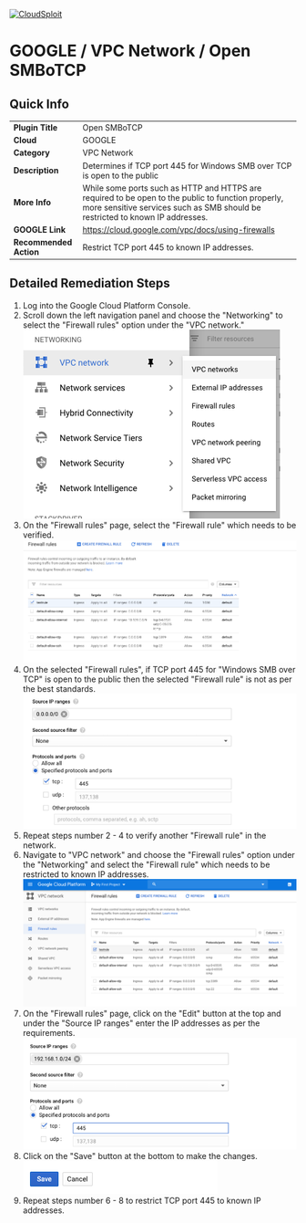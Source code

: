 [![CloudSploit](https://cloudsploit.com/img/logo-new-big-text-100.png "CloudSploit")](https://cloudsploit.com)

# GOOGLE / VPC Network / Open SMBoTCP

## Quick Info

| | |
|-|-|
| **Plugin Title** | Open SMBoTCP |
| **Cloud** | GOOGLE |
| **Category** | VPC Network |
| **Description** | Determines if TCP port 445 for Windows SMB over TCP is open to the public |
| **More Info** | While some ports such as HTTP and HTTPS are required to be open to the public to function properly, more sensitive services such as SMB should be restricted to known IP addresses. |
| **GOOGLE Link** | https://cloud.google.com/vpc/docs/using-firewalls |
| **Recommended Action** | Restrict TCP port 445 to known IP addresses. |

## Detailed Remediation Steps
1. Log into the Google Cloud Platform Console.
2. Scroll down the left navigation panel and choose the "Networking" to select the "Firewall rules" option under the "VPC network."</br> <img src="/resources/google/vpcnetwork/open-smbotcp/step2.png"/>
3. On the "Firewall rules" page, select the "Firewall rule" which needs to be verified. </br> <img src="/resources/google/vpcnetwork/open-smbotcp/step3.png"/>
4. On the selected "Firewall rules", if TCP port 445 for "Windows SMB over TCP" is open to the public then the selected "Firewall rule" is not as per the best standards. </br> <img src="/resources/google/vpcnetwork/open-smbotcp/step4.png"/>
5. Repeat steps number 2 - 4 to verify another "Firewall rule" in the network.</br>
6. Navigate to "VPC network" and choose the "Firewall rules" option under the "Networking" and select the "Firewall rule" which needs to be restricted to known IP addresses.</br> <img src="/resources/google/vpcnetwork/open-smbotcp/step6.png"/>
7. On the "Firewall rules" page, click on the "Edit" button at the top and under the "Source IP ranges" enter the IP addresses as per the requirements.</br> <img src="/resources/google/vpcnetwork/open-smbotcp/step7.png"/>
8. Click on the "Save" button at the bottom to make the changes.</br> <img src="/resources/google/vpcnetwork/open-smbotcp/step8.png"/>
9. Repeat steps number 6 - 8 to restrict TCP port 445 to known IP addresses.</br> 


